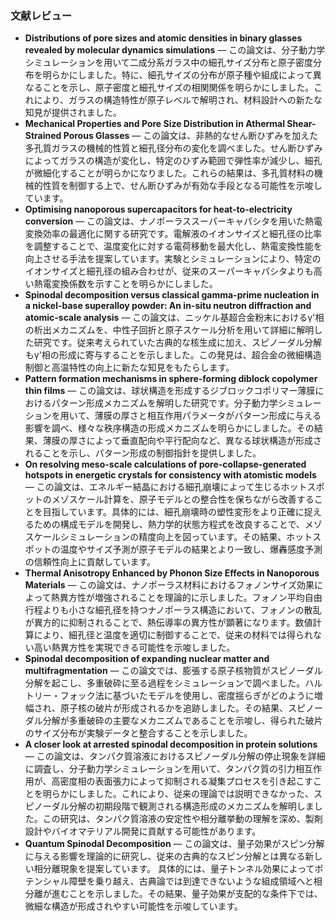 ### 文献レビュー
- **Distributions of pore sizes and atomic densities in binary glasses revealed by molecular dynamics simulations** — この論文は、分子動力学シミュレーションを用いて二成分系ガラス中の細孔サイズ分布と原子密度分布を明らかにしました。特に、細孔サイズの分布が原子種や組成によって異なることを示し、原子密度と細孔サイズの相関関係を明らかにしました。これにより、ガラスの構造特性が原子レベルで解明され、材料設計への新たな知見が提供されました。
- **Mechanical Properties and Pore Size Distribution in Athermal Shear-Strained Porous Glasses** — この論文は、非熱的なせん断ひずみを加えた多孔質ガラスの機械的性質と細孔径分布の変化を調べました。せん断ひずみによってガラスの構造が変化し、特定のひずみ範囲で弾性率が減少し、細孔が微細化することが明らかになりました。これらの結果は、多孔質材料の機械的性質を制御する上で、せん断ひずみが有効な手段となる可能性を示唆しています。
- **Optimising nanoporous supercapacitors for heat-to-electricity conversion** — この論文は、ナノポーラススーパーキャパシタを用いた熱電変換効率の最適化に関する研究です。電解液のイオンサイズと細孔径の比率を調整することで、温度変化に対する電荷移動を最大化し、熱電変換性能を向上させる手法を提案しています。実験とシミュレーションにより、特定のイオンサイズと細孔径の組み合わせが、従来のスーパーキャパシタよりも高い熱電変換係数を示すことを明らかにしました。
- **Spinodal decomposition versus classical gamma-prime nucleation in a nickel-base superalloy powder: An in-situ neutron diffraction and atomic-scale analysis** — この論文は、ニッケル基超合金粉末におけるγ'相の析出メカニズムを、中性子回折と原子スケール分析を用いて詳細に解明した研究です。従来考えられていた古典的な核生成に加え、スピノーダル分解もγ'相の形成に寄与することを示しました。この発見は、超合金の微細構造制御と高温特性の向上に新たな知見をもたらします。
- **Pattern formation mechanisms in sphere-forming diblock copolymer thin films** — この論文は、球状構造を形成するジブロックコポリマー薄膜におけるパターン形成メカニズムを解明した研究です。分子動力学シミュレーションを用いて、薄膜の厚さと相互作用パラメータがパターン形成に与える影響を調べ、様々な秩序構造の形成メカニズムを明らかにしました。その結果、薄膜の厚さによって垂直配向や平行配向など、異なる球状構造が形成されることを示し、パターン形成の制御指針を提供しました。
- **On resolving meso-scale calculations of pore-collapse-generated hotspots in energetic crystals for consistency with atomistic models** — この論文は、エネルギー結晶における細孔崩壊によって生じるホットスポットのメゾスケール計算を、原子モデルとの整合性を保ちながら改善することを目指しています。具体的には、細孔崩壊時の塑性変形をより正確に捉えるための構成モデルを開発し、熱力学的状態方程式を改良することで、メゾスケールシミュレーションの精度向上を図っています。その結果、ホットスポットの温度やサイズ予測が原子モデルの結果とより一致し、爆轟感度予測の信頼性向上に貢献しています。
- **Thermal Anisotropy Enhanced by Phonon Size Effects in Nanoporous Materials** — この論文は、ナノポーラス材料におけるフォノンサイズ効果によって熱異方性が増強されることを理論的に示しました。フォノン平均自由行程よりも小さな細孔径を持つナノポーラス構造において、フォノンの散乱が異方的に抑制されることで、熱伝導率の異方性が顕著になります。数値計算により、細孔径と温度を適切に制御することで、従来の材料では得られない高い熱異方性を実現できる可能性を示唆しました。
- **Spinodal decomposition of expanding nuclear matter and multifragmentation** — この論文では、膨張する原子核物質がスピノーダル分解を起こし、多重破砕に至る過程をシミュレーションで調べました。ハルトリー・フォック法に基づいたモデルを使用し、密度揺らぎがどのように増幅され、原子核の破片が形成されるかを追跡しました。その結果、スピノーダル分解が多重破砕の主要なメカニズムであることを示唆し、得られた破片のサイズ分布が実験データと整合することを示しました。
- **A closer look at arrested spinodal decomposition in protein solutions** — この論文は、タンパク質溶液におけるスピノーダル分解の停止現象を詳細に調査し、分子動力学シミュレーションを用いて、タンパク質の引力相互作用が、高密度相の表面張力によって抑制される凝集プロセスを引き起こすことを明らかにしました。これにより、従来の理論では説明できなかった、スピノーダル分解の初期段階で観測される構造形成のメカニズムを解明しました。この研究は、タンパク質溶液の安定性や相分離挙動の理解を深め、製剤設計やバイオマテリアル開発に貢献する可能性があります。
- **Quantum Spinodal Decomposition** — この論文は、量子効果がスピン分解に与える影響を理論的に研究し、従来の古典的なスピン分解とは異なる新しい相分離現象を提案しています。 具体的には、量子トンネル効果によってポテンシャル障壁を乗り越え、古典論では到達できないような組成領域へと相分離が進むことを示しました。その結果、量子効果が支配的な条件下では、微細な構造が形成されやすい可能性を示唆しています。